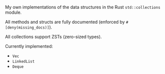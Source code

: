 My own implementations of the data structures in the Rust `std::collections` module.

All methods and structs are fully documented (enforced by `#[deny(missing_docs)]`).

All collections support ZSTs (zero-sized types).

Currently implemented:
- `Vec`
- `LinkedList`
- `Deque`